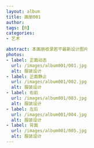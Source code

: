```yaml
---
layout: album
title: 画册001
author: 
tags: [R]
categories:
- 艺术

abstract: 本画册收录若干最新设计图片
photos:
- label: 正面动态
  url: /images/album001/001.jpg
  alt: 服装设计
- label: 正面静止
  url: /images/album001/002.jpg
  alt: 服装设计
- label: 右前
  url: /images/album001/003.jpg
  alt: 服装设计
- label: 左后
  url: /images/album001/004.jpg
  alt: 服装设计
- label: 背面
  url: /images/album001/005.jpg
  alt: 服装设计
---
```

